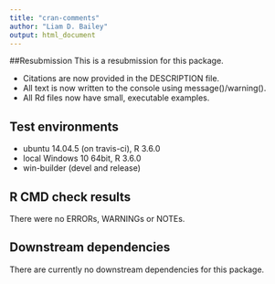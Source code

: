 ```yaml
---
title: "cran-comments"
author: "Liam D. Bailey"
output: html_document
---
```


##Resubmission
This is a resubmission for this package.

- Citations are now provided in the DESCRIPTION file.
- All text is now written to the console using message()/warning().
- All Rd files now have small, executable examples.

## Test environments
* ubuntu 14.04.5 (on travis-ci), R 3.6.0
* local Windows 10 64bit, R 3.6.0
* win-builder (devel and release)

## R CMD check results
There were no ERRORs, WARNINGs or NOTEs.

## Downstream dependencies
There are currently no downstream dependencies for this package.
